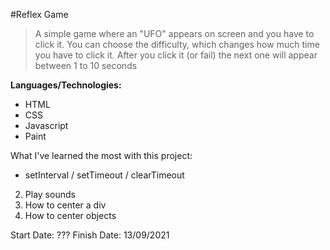 #Reflex Game

> A simple game where an "UFO" appears on screen and you have to click it.
> You can choose the difficulty, which changes how much time you have to click it.
> After you click it (or fail) the next one will appear between 1 to 10 seconds
>
>

**Languages/Technologies:**
* HTML
* CSS
* Javascript
* Paint

What I've learned the most with this project:
*  setInterval / setTimeout / clearTimeout
2. Play sounds
3. How to center a div
4. How to center objects

Start Date: ???
Finish Date: 13/09/2021


